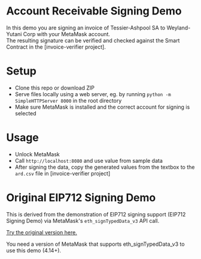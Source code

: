 # Account Receivable Signing Demo

In this demo you are signing an invoice of Tessier-Ashpool SA to Weyland-Yutani Corp with your MetaMask account.  
The resulting signature can be verified and checked against the Smart Contract in the [invoice-verifier project].

# Setup

* Clone this repo or download ZIP
* Serve files locally using a web server, eg. by running `python -m SimpleHTTPServer 8000` in the root directory
* Make sure MetaMask is installed and the correct account for signing is selected

# Usage

* Unlock MetaMask
* Call `http://localhost:8080` and use value from sample data
* After signing the data, copy the generated values from the textbox to the `ard.csv` file in [invoice-verifier project]

# Original EIP712 Signing Demo

This is derived from the demonstration of EIP712 signing support (EIP712 Signing Demo) via MetaMask's `eth_signTypedData_v3` API call.

[Try the original version here.](https://weijiekoh.github.io/eip712-signing-demo/index.html)

You need a version of MetaMask that supports eth_signTypedData_v3 to use this demo (4.14+).